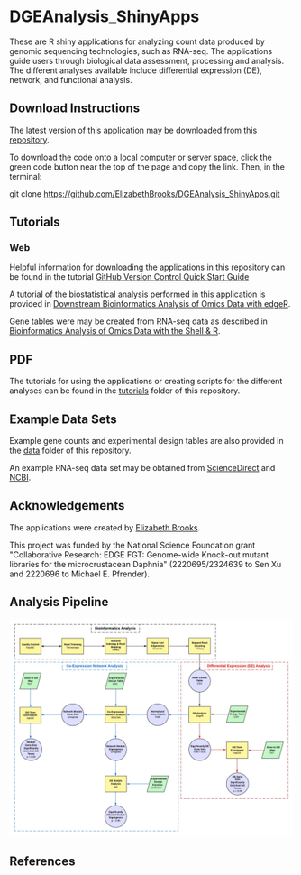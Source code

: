 # DGEAnalysis_ShinyApps

These are R shiny applications for analyzing count data produced by genomic sequencing technologies, such as RNA-seq. The applications guide users through biological data assessment, processing and analysis. The different analyses available include differential expression (DE), network, and functional analysis.

## Download Instructions

The latest version of this application may be downloaded from [this repository](https://github.com/ElizabethBrooks/DGEAnalysis_ShinyApps/).

To download the code onto a local computer or server space, click the green code button near the top of the page and copy the link. Then, in the terminal:

git clone https://github.com/ElizabethBrooks/DGEAnalysis_ShinyApps.git

## Tutorials

### Web

Helpful information for downloading the applications in this repository can be found in the tutorial [GitHub Version Control Quick Start Guide](https://morphoscape.wordpress.com/2024/02/28/github-version-control-quick-start-guide/) 

A tutorial of the biostatistical analysis performed in this application is provided in [Downstream Bioinformatics Analysis of Omics Data with edgeR](https://morphoscape.wordpress.com/2022/08/09/downstream-bioinformatics-analysis-of-omics-data-with-edger/).

Gene tables were may be created from RNA-seq data as described in [Bioinformatics Analysis of Omics Data with the Shell & R](https://morphoscape.wordpress.com/2022/07/28/bioinformatics-analysis-of-omics-data-with-the-shell-r/).


## PDF 

The tutorials for using the applications or creating scripts for the different analyses can be found in the [tutorials](https://github.com/ElizabethBrooks/DGEAnalysis_ShinyApps/tree/main/tutorials) folder of this repository.

## Example Data Sets

Example gene counts and experimental design tables are also provided in the [data](https://github.com/ElizabethBrooks/DGEAnalysis_ShinyApps/tree/main/data) folder of this repository.

An example RNA-seq data set may be obtained from [ScienceDirect](https://www.sciencedirect.com/science/article/pii/S0147651319302684) and [NCBI](https://www.ncbi.nlm.nih.gov/bioproject/PRJNA504739/).

## Acknowledgements

The applications were created by [Elizabeth Brooks](https://www.linkedin.com/in/elizabethmbrooks/).

This project was funded by the National Science Foundation grant "Collaborative Research: EDGE FGT: Genome-wide Knock-out mutant libraries for the microcrustacean Daphnia"  (2220695/2324639  to Sen Xu and 2220696 to Michael E. Pfrender).

## Analysis Pipeline 
![DGE Analysis Pipeline](RNASeqWorkflow_1Sep2023.jpg)

## References

